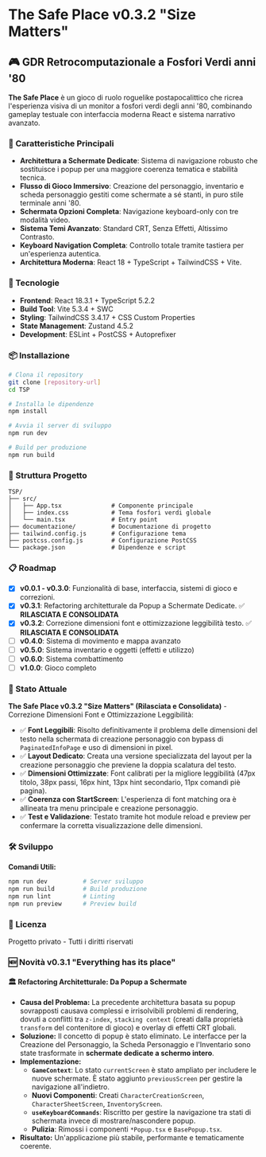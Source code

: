 # The Safe Place v0.3.2 "Size Matters"

## 🎮 GDR Retrocomputazionale a Fosfori Verdi anni '80

**The Safe Place** è un gioco di ruolo roguelike postapocalittico che ricrea l'esperienza visiva di un monitor a fosfori verdi degli anni '80, combinando gameplay testuale con interfaccia moderna React e sistema narrativo avanzato.

### 🌟 Caratteristiche Principali

- **Architettura a Schermate Dedicate**: Sistema di navigazione robusto che sostituisce i popup per una maggiore coerenza tematica e stabilità tecnica.
- **Flusso di Gioco Immersivo**: Creazione del personaggio, inventario e scheda personaggio gestiti come schermate a sé stanti, in puro stile terminale anni '80.
- **Schermata Opzioni Completa**: Navigazione keyboard-only con tre modalità video.
- **Sistema Temi Avanzato**: Standard CRT, Senza Effetti, Altissimo Contrasto.
- **Keyboard Navigation Completa**: Controllo totale tramite tastiera per un'esperienza autentica.
- **Architettura Moderna**: React 18 + TypeScript + TailwindCSS + Vite.

### 🚀 Tecnologie

- **Frontend**: React 18.3.1 + TypeScript 5.2.2
- **Build Tool**: Vite 5.3.4 + SWC
- **Styling**: TailwindCSS 3.4.17 + CSS Custom Properties
- **State Management**: Zustand 4.5.2
- **Development**: ESLint + PostCSS + Autoprefixer

### 📦 Installazione

```bash
# Clona il repository
git clone [repository-url]
cd TSP

# Installa le dipendenze
npm install

# Avvia il server di sviluppo
npm run dev

# Build per produzione
npm run build
```

### 🎯 Struttura Progetto

```
TSP/
├── src/
│   ├── App.tsx              # Componente principale
│   ├── index.css            # Tema fosfori verdi globale
│   └── main.tsx             # Entry point
├── documentazione/          # Documentazione di progetto
├── tailwind.config.js       # Configurazione tema
├── postcss.config.js        # Configurazione PostCSS
└── package.json             # Dipendenze e script
```

### 📋 Roadmap

- [x] **v0.0.1 - v0.3.0**: Funzionalità di base, interfaccia, sistemi di gioco e correzioni.
- [x] **v0.3.1**: Refactoring architetturale da Popup a Schermate Dedicate. ✅ **RILASCIATA E CONSOLIDATA**
- [x] **v0.3.2**: Correzione dimensioni font e ottimizzazione leggibilità testo. ✅ **RILASCIATA E CONSOLIDATA**
- [ ] **v0.4.0**: Sistema di movimento e mappa avanzato
- [ ] **v0.5.0**: Sistema inventario e oggetti (effetti e utilizzo)
- [ ] **v0.6.0**: Sistema combattimento
- [ ] **v1.0.0**: Gioco completo

### 🎯 Stato Attuale

**The Safe Place v0.3.2 "Size Matters" (Rilasciata e Consolidata)** - Correzione Dimensioni Font e Ottimizzazione Leggibilità:
- ✅ **Font Leggibili**: Risolto definitivamente il problema delle dimensioni del testo nella schermata di creazione personaggio con bypass di `PaginatedInfoPage` e uso di dimensioni in pixel.
- ✅ **Layout Dedicato**: Creata una versione specializzata del layout per la creazione personaggio che previene la doppia scalatura del testo.
- ✅ **Dimensioni Ottimizzate**: Font calibrati per la migliore leggibilità (47px titolo, 38px passi, 16px hint, 13px hint secondario, 11px comandi piè pagina).
- ✅ **Coerenza con StartScreen**: L'esperienza di font matching ora è allineata tra menu principale e creazione personaggio.
- ✅ **Test e Validazione**: Testato tramite hot module reload e preview per confermare la corretta visualizzazione delle dimensioni.

### 🛠️ Sviluppo

**Comandi Utili:**
```bash
npm run dev          # Server sviluppo
npm run build        # Build produzione
npm run lint         # Linting
npm run preview      # Preview build
```

### 📄 Licenza

Progetto privato - Tutti i diritti riservati

### 🆕 Novità v0.3.1 "Everything has its place"

#### 🏛️ Refactoring Architetturale: Da Popup a Schermate
- **Causa del Problema:** La precedente architettura basata su popup sovrapposti causava complessi e irrisolvibili problemi di rendering, dovuti a conflitti tra `z-index`, `stacking context` (creati dalla proprietà `transform` del contenitore di gioco) e overlay di effetti CRT globali.
- **Soluzione:** Il concetto di popup è stato eliminato. Le interfacce per la Creazione del Personaggio, la Scheda Personaggio e l'Inventario sono state trasformate in **schermate dedicate a schermo intero**.
- **Implementazione:**
  - **`GameContext`**: Lo stato `currentScreen` è stato ampliato per includere le nuove schermate. È stato aggiunto `previousScreen` per gestire la navigazione all'indietro.
  - **Nuovi Componenti**: Creati `CharacterCreationScreen`, `CharacterSheetScreen`, `InventoryScreen`.
  - **`useKeyboardCommands`**: Riscritto per gestire la navigazione tra stati di schermata invece di mostrare/nascondere popup.
  - **Pulizia**: Rimossi i componenti `*Popup.tsx` e `BasePopup.tsx`.
- **Risultato:** Un'applicazione più stabile, performante e tematicamente coerente.
